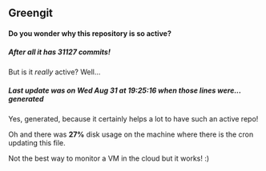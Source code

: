 ## Greengit

#### Do you wonder why this repository is so active?

##### After all it has 31127 commits!

But is it *really* active? Well...

##### Last update was on Wed Aug 31 at 19:25:16 when those lines were... generated

Yes, generated, because it certainly helps a lot to have such an active repo!

Oh and there was **27%** disk usage on the machine
where there is the cron updating this file.

Not the best way to monitor a VM in the cloud but it works! :)

